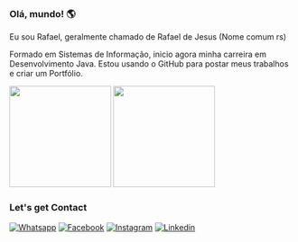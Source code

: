 ### Olá, mundo! 🌎 ####

Eu sou Rafael, geralmente chamado de Rafael de Jesus (Nome comum rs)

Formado em Sistemas de Informação, inicio agora minha carreira em Desenvolvimento Java. Estou usando o GitHub para postar meus trabalhos e criar um Portfólio.

<div>
  <img height="180em" src="https://github-readme-stats.vercel.app/api?username=xmlrafa&show_icons=true&theme=tokyonight">
  <img height="180em" src="https://github-readme-stats.vercel.app/api/top-langs/?username=xmlrafa&layout=compact&theme=tokyonight">
  </div>
  
  ### Let's get Contact
  
  [![Whatsapp](https://img.shields.io/badge/WhatsApp-25D366?style=for-the-badge&logo=whatsapp&logoColor=white
)](https://api.whatsapp.com/send?phone=5511940854481)
[![Facebook](https://img.shields.io/badge/Facebook-1877F2?style=for-the-badge&logo=facebook&logoColor=white
)](https://www.facebook.com/rahfz/)
[![Instagram](https://img.shields.io/badge/Instagram-E4405F?style=for-the-badge&logo=instagram&logoColor=white
)](https://www.instagram.com/xml.rafa/)
[![Linkedin](https://img.shields.io/badge/LinkedIn-0077B5?style=for-the-badge&logo=linkedin&logoColor=white
)](https://www.linkedin.com/in/rafael-rodrigues-044a69b7/)

